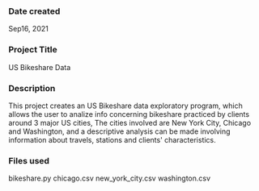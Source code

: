 
### Date created

 Sep16, 2021




### Project Title

US Bikeshare Data




### Description

This project creates an US Bikeshare data exploratory program, which allows the user to analize info concerning bikeshare practiced by clients around 3 major US cities, The cities involved are New York City, Chicago and Washington, and a descriptive analysis can be made involving information about travels, stations and clients' characteristics.




### Files used

bikeshare.py 
chicago.csv 
new_york_city.csv 
washington.csv


